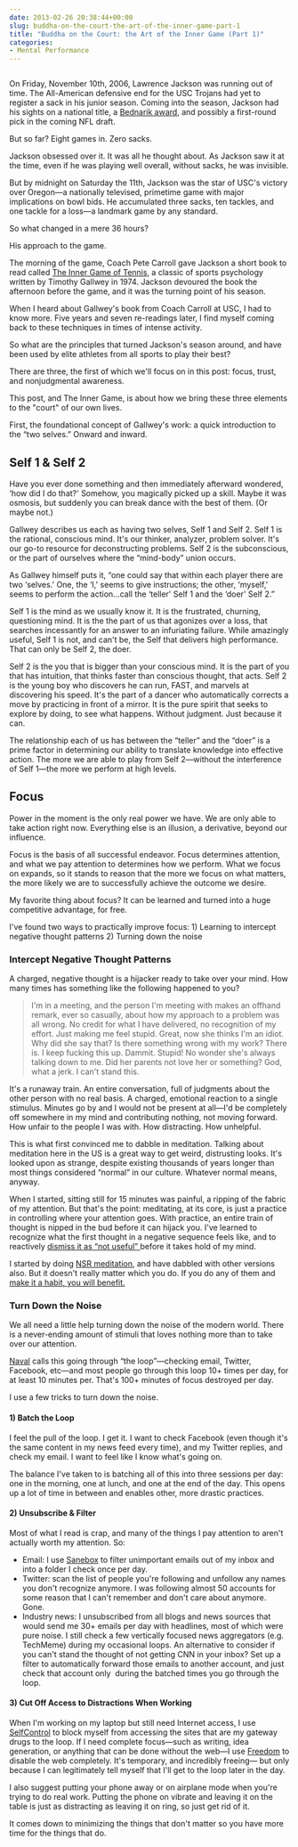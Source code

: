 ```yaml
---
date: 2013-02-26 20:38:44+00:00
slug: buddha-on-the-court-the-art-of-the-inner-game-part-1
title: "Buddha on the Court: the Art of the Inner Game (Part 1)"
categories:
- Mental Performance
---
```

<img class="center img-center" imgsrc="/images/2014/02/jackson.jpg" alt="">

On Friday, November 10th, 2006, Lawrence Jackson was running out of time. The All-American defensive end for the USC Trojans had yet to register a sack in his junior season. Coming into the season, Jackson had his sights on a national title, a [Bednarik award](http://en.wikipedia.org/wiki/Bednarik_Award), and possibly a first-round pick in the coming NFL draft.

But so far? Eight games in. Zero sacks.

Jackson obsessed over it. It was all he thought about. As Jackson saw it at the time, even if he was playing well overall, without sacks, he was invisible.

But by midnight on Saturday the 11th, Jackson was the star of USC's victory over Oregon—a nationally televised, primetime game with major implications on bowl bids. He accumulated three sacks, ten tackles, and one tackle for a loss—a landmark game by any standard.

<a name="morelink"></a>
So what changed in a mere 36 hours?

His approach to the game.<!-- more -->

The morning of the game, Coach Pete Carroll gave Jackson a short book to read called [The Inner Game of Tennis](http://www.amazon.com/The-Inner-Game-Tennis-Performance/dp/0679778314/ref=sr_1_1?ie=UTF8&qid=1361893827&sr=8-1&keywords=the+inner+game+of+tennis), a classic of sports psychology written by Timothy Gallwey in 1974. Jackson devoured the book the afternoon before the game, and it was the turning point of his season.

When I heard about Gallwey's book from Coach Carroll at USC, I had to know more. Five years and seven re-readings later, I find myself coming back to these techniques in times of intense activity.

So what are the principles that turned Jackson's season around, and have been used by elite athletes from all sports to play their best?

There are three, the first of which we'll focus on in this post: focus, trust, and nonjudgmental awareness.

This post, and The Inner Game, is about how we bring these three elements to the "court" of our own lives.

First, the foundational concept of Gallwey's work: a quick introduction to the “two selves.” Onward and inward.

## Self 1 & Self 2
Have you ever done something and then immediately afterward wondered, ‘how did I do that?' Somehow, you magically picked up a skill. Maybe it was osmosis, but suddenly you can break dance with the best of them. (Or maybe not.)

Gallwey describes us each as having two selves, Self 1 and Self 2. Self 1 is the rational, conscious mind. It's our thinker, analyzer, problem solver. It's our go-to resource for deconstructing problems. Self 2 is the subconscious, or the part of ourselves where the “mind-body” union occurs.

As Gallwey himself puts it, “one could say that within each player there are two ‘selves.' One, the ‘I,' seems to give instructions; the other, ‘myself,' seems to perform the action&hellip;call the ‘teller' Self 1 and the ‘doer' Self 2.”

Self 1 is the mind as we usually know it. It is the frustrated, churning, questioning mind. It is the the part of us that agonizes over a loss, that searches incessantly for an answer to an infuriating failure. While amazingly useful, Self 1 is not, and can't be, the Self that delivers high performance. That can only be Self 2, the doer.

Self 2 is the you that is bigger than your conscious mind. It is the part of you that has intuition, that thinks faster than conscious thought, that acts. Self 2 is the young boy who discovers he can run, FAST, and marvels at discovering his speed. It's the part of a dancer who automatically corrects a move by practicing in front of a mirror. It is the pure spirit that seeks to explore by doing, to see what happens. Without judgment. Just because it can.

The relationship each of us has between the “teller” and the “doer” is a prime factor in determining our ability to translate knowledge into effective action. The more we are able to play from Self 2—without the interference of Self 1—the more we perform at high levels.

## Focus
Power in the moment is the only real power we have. We are only able to take action right now. Everything else is an illusion, a derivative, beyond our influence.

Focus is the basis of all successful endeavor. Focus determines attention, and what we pay attention to determines how we perform. What we focus on expands, so it stands to reason that the more we focus on what matters, the more likely we are to successfully achieve the outcome we desire.

My favorite thing about focus? It can be learned and turned into a huge competitive advantage, for free.

I've found two ways to practically improve focus: 1) Learning to intercept negative thought patterns 2) Turning down the noise

### Intercept Negative Thought Patterns
A charged, negative thought is a hijacker ready to take over your mind. How many times has something like the following happened to you?

> I'm in a meeting, and the person I'm meeting with makes an offhand remark, ever so casually, about how my approach to a problem was all wrong. No credit for what I have delivered, no recognition of my effort. Just making me feel stupid. Great, now she thinks I'm an idiot. Why did she say that? Is there something wrong with my work? There is. I keep fucking this up. Dammit. Stupid! No wonder she's always talking down to me. Did her parents not love her or something? God, what a jerk. I can't stand this.

It's a runaway train. An entire conversation, full of judgments about the other person with no real basis. A charged, emotional reaction to a single stimulus. Minutes go by and I would not be present at all—I'd be completely off somewhere in my mind and contributing nothing, not moving forward. How unfair to the people I was with. How distracting. How unhelpful.

This is what first convinced me to dabble in meditation. Talking about meditation here in the US is a great way to get weird, distrusting looks. It's looked upon as strange, despite existing thousands of years longer than most things considered “normal” in our culture. Whatever normal means, anyway.

When I started, sitting still for 15 minutes was painful, a ripping of the fabric of my attention. But that's the point: meditating, at its core, is just a practice in controlling where your attention goes. With practice, an entire train of thought is nipped in the bud before it can hijack you. I've learned to recognize what the first thought in a negative sequence feels like, and to reactively [dismiss it as “not useful” ](http://www.jamesaltucher.com/2011/07/the-power-of-negative-thinking/)before it takes hold of my mind.

I started by doing [NSR meditation](http://www.nsrusa.org/), and have dabbled with other versions also. But it doesn't really matter which you do. If you do any of them and [make it a habit, you will benefit.](http://www.andrewskotzko.com/2013/02/02/beginners-mind-on-demand/)

### Turn Down the Noise
We all need a little help turning down the noise of the modern world. There is a never-ending amount of stimuli that loves nothing more than to take over our attention.

[Naval](https://twitter.com/naval) calls this going through “the loop”—checking email, Twitter, Facebook, etc—and most people go through this loop 10+ times per day, for at least 10 minutes per. That's 100+ minutes of focus destroyed per day.

I use a few tricks to turn down the noise.

#### 1) Batch the Loop
I feel the pull of the loop. I get it. I want to check Facebook (even though it's the same content in my news feed every time), and my Twitter replies, and check my email. I want to feel like I know what's going on.

The balance I've taken to is batching all of this into three sessions per day: one in the morning, one at lunch, and one at the end of the day. This opens up a lot of time in between and enables other, more drastic practices.

#### 2) Unsubscribe & Filter
Most of what I read is crap, and many of the things I pay attention to aren't actually worth my attention. So:

  * Email: I use [Sanebox](www.sanebox.com) to filter unimportant emails out of my inbox and into a folder I check once per day.
  * Twitter: scan the list of people you're following and unfollow any names you don't recognize anymore. I was following almost 50 accounts for some reason that I can't remember and don't care about anymore. Gone.
  * Industry news: I unsubscribed from all blogs and news sources that would send me 30+ emails per day with headlines, most of which were pure noise. I still check a few vertically focused news aggregators (e.g. TechMeme) during my occasional loops. An alternative to consider if you can't stand the thought of not getting CNN in your inbox? Set up a filter to automatically forward those emails to another account, and just check that account only  during the batched times you go through the loop.

#### 3) Cut Off Access to Distractions When Working
When I'm working on my laptop but still need Internet access, I use [SelfControl](http://selfcontrolapp.com/) to block myself from accessing the sites that are my gateway drugs to the loop. If I need complete focus—such as writing, idea generation, or anything that can be done without the web—I use [Freedom](http://macfreedom.com/) to disable the web completely. It's temporary, and incredibly freeing— but only because I can legitimately tell myself that I'll get to the loop later in the day.

I also suggest putting your phone away or on airplane mode when you're trying to do real work. Putting the phone on vibrate and leaving it on the table is just as distracting as leaving it on ring, so just get rid of it.

It comes down to minimizing the things that don't matter so you have more time for the things that do.